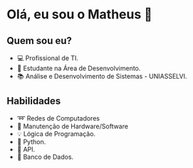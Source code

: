 # **Olá, eu sou o Matheus** 👋

## Quem sou eu?

 * 💻 Profissional de TI.
 * 🔎 Estudante na Área de Desenvolvimento.
 * 📚 Análise e Desenvolvimento de Sistemas - UNIASSELVI.

## Habilidades 
 * ➿ Redes de Computadores
 * 🔧 Manutenção de Hardware/Software
 * 💡 Lógica de Programação.
 * 🐍 Python.
 * 📱 API.
 * 🎲 Banco de Dados.


<!---
matheusgnetto/matheusgnetto is a ✨ special ✨ repository because its `README.md` (this file) appears on your GitHub profile.
You can click the Preview link to take a look at your changes.
--->
